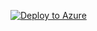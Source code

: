 [![Deploy to Azure](https://aka.ms/deploytoazurebutton)](https://portal.azure.com/#create/Microsoft.Template/uri/https%3A%2F%2Fhttps%3A%2F%2Fraw.githubusercontent.com%2Fstephen-duplessis%2FAzure-Automation%2Fmain%2FARM%2FVNET%2Fazuredeploy.json)